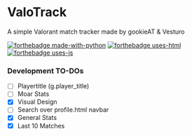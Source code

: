 # ValoTrack
A simple Valorant match tracker made by gookieAT & Vesturo


[![forthebadge made-with-python](http://ForTheBadge.com/images/badges/made-with-python.svg)](https://www.python.org/)
[![forthebadge uses-html](https://forthebadge.com/images/badges/uses-html.svg)](https://www.python.org/)
[![forthebadge uses-js](https://forthebadge.com/images/badges/uses-js.svg)](https://www.python.org/)


### Development TO-DOs

- [ ] Playertitle (g.player_title)
- [ ] Moar Stats
- [x] Visual Design
- [ ] Search over profile.html navbar
- [x] General Stats
- [x] Last 10 Matches